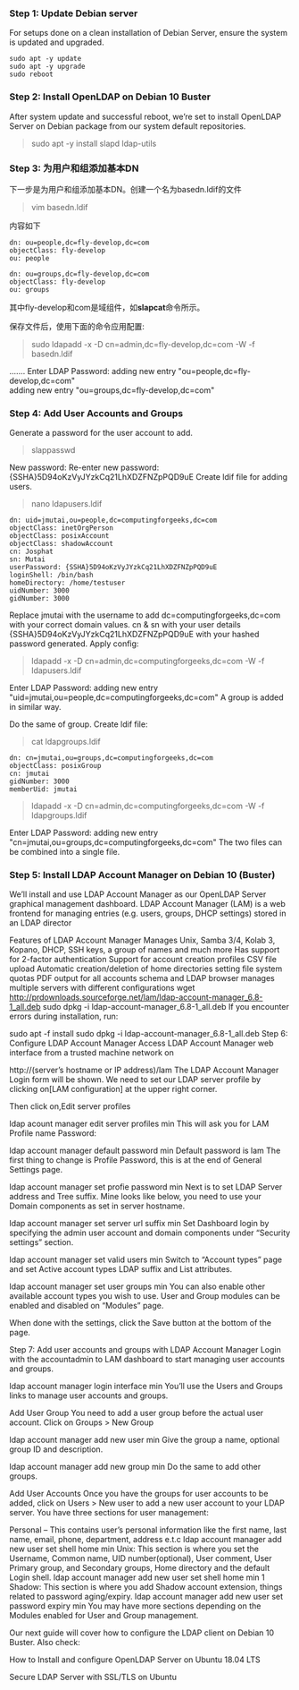 ### Step 1: Update Debian server
For setups done on a clean installation of Debian Server, ensure the system is updated and upgraded.
```angular2html
sudo apt -y update
sudo apt -y upgrade
sudo reboot
```

### Step 2: Install OpenLDAP on Debian 10 Buster
After system update and successful reboot, we’re set to install OpenLDAP Server on Debian package from our system default repositories.

> sudo apt -y install slapd ldap-utils

### Step 3: 为用户和组添加基本DN
下一步是为用户和组添加基本DN。创建一个名为basedn.ldif的文件
> vim basedn.ldif

内容如下
```
dn: ou=people,dc=fly-develop,dc=com
objectClass: fly-develop
ou: people

dn: ou=groups,dc=fly-develop,dc=com
objectClass: fly-develop
ou: groups
```

其中fly-develop和com是域组件，如**slapcat**命令所示。

保存文件后，使用下面的命令应用配置:

> sudo ldapadd -x -D cn=admin,dc=fly-develop,dc=com -W -f basedn.ldif

.......
Enter LDAP Password:
adding new entry "ou=people,dc=fly-develop,dc=com"                
adding new entry "ou=groups,dc=fly-develop,dc=com"

### Step 4: Add User Accounts and Groups
Generate a password for the user account to add.

> slappasswd

New password:
Re-enter new password:
{SSHA}5D94oKzVyJYzkCq21LhXDZFNZpPQD9uE
Create ldif file for adding users.

> nano ldapusers.ldif
```
dn: uid=jmutai,ou=people,dc=computingforgeeks,dc=com
objectClass: inetOrgPerson
objectClass: posixAccount
objectClass: shadowAccount
cn: Josphat
sn: Mutai
userPassword: {SSHA}5D94oKzVyJYzkCq21LhXDZFNZpPQD9uE
loginShell: /bin/bash
homeDirectory: /home/testuser
uidNumber: 3000
gidNumber: 3000
```

Replace jmutai with the username to add
dc=computingforgeeks,dc=com with your correct domain values.
cn & sn with your user details
{SSHA}5D94oKzVyJYzkCq21LhXDZFNZpPQD9uE with your hashed password generated.
Apply config:

> ldapadd -x -D cn=admin,dc=computingforgeeks,dc=com -W -f ldapusers.ldif

Enter LDAP Password:
adding new entry "uid=jmutai,ou=people,dc=computingforgeeks,dc=com"
A group is added in similar way.

Do the same of group. Create ldif file:

> cat ldapgroups.ldif
```
dn: cn=jmutai,ou=groups,dc=computingforgeeks,dc=com
objectClass: posixGroup
cn: jmutai
gidNumber: 3000
memberUid: jmutai
```

> ldapadd -x -D cn=admin,dc=computingforgeeks,dc=com -W -f ldapgroups.ldif


Enter LDAP Password:
adding new entry "cn=jmutai,ou=groups,dc=computingforgeeks,dc=com"
The two files can be combined into a single file.

### Step 5: Install LDAP Account Manager on Debian 10 (Buster)
We’ll install and use LDAP Account Manager as our OpenLDAP Server graphical management dashboard. LDAP Account Manager (LAM) is a web frontend for managing entries (e.g. users, groups, DHCP settings) stored in an LDAP director

Features of LDAP Account Manager
Manages Unix, Samba 3/4, Kolab 3, Kopano, DHCP, SSH keys, a group of names and much more
Has support for 2-factor authentication
Support for account creation profiles
CSV file upload
Automatic creation/deletion of home directories
setting file system quotas
PDF output for all accounts
schema and LDAP browser
manages multiple servers with different configurations
wget http://prdownloads.sourceforge.net/lam/ldap-account-manager_6.8-1_all.deb
sudo dpkg -i ldap-account-manager_6.8-1_all.deb
If you encounter errors during installation, run:

sudo apt -f install
sudo dpkg -i ldap-account-manager_6.8-1_all.deb
Step 6: Configure LDAP Account Manager
Access  LDAP Account Manager web interface from a trusted machine network on

http://(server’s hostname or IP address)/lam
The LDAP Account Manager Login form will be shown. We need to set our LDAP server profile by clicking on[LAM configuration] at the upper right corner.

Then click on,Edit server profiles

ldap acount manager edit server profiles min
This will ask you for LAM Profile name Password:

ldap account manager default password min
Default password is lam
The first thing to change is Profile Password, this is at the end of General Settings page.

ldap account manager set profie password min
Next is to set LDAP Server address and Tree suffix. Mine looks like below, you need to use your Domain components as set in server hostname.

ldap account manager set server url suffix min
Set Dashboard login by specifying the admin user account and domain components under “Security settings” section.

ldap account manager set valid users min
Switch to “Account types” page and set Active account types LDAP suffix and List attributes.

ldap account manager set user groups min
You can also enable other available account types you wish to use. User and Group modules can be enabled and disabled on “Modules” page.

When done with the settings, click the Save button at the bottom of the page.

Step 7: Add user accounts and groups with LDAP Account Manager
Login with the accountadmin to LAM dashboard to start managing user accounts and groups.

ldap account manager login interface min
You’ll use the Users and Groups links to manage user accounts and groups.

Add User Group
You need to add a user group before the actual user account. Click on Groups > New Group

ldap account manager add new user min
Give the group a name, optional group ID and description.

ldap account manager add new group min
Do the same to add other groups.

Add User Accounts
Once you have the groups for user accounts to be added, click on Users > New user to add a new user account to your LDAP server. You have three sections for user management:

Personal – This contains user’s personal information like the first name, last name, email, phone, department, address e.t.c
ldap account manager add new user set shell home min
Unix: This section is where you set the Username, Common name, UID number(optional), User comment, User Primary group, and Secondary groups, Home directory and the default Login shell.
ldap account manager add new user set shell home min 1
Shadow: This section is where you add Shadow account extension, things related to password aging/expiry.
ldap account manager add new user set password expiry min
You may have more sections depending on the Modules enabled for User and Group management.

Our next guide will cover how to configure the LDAP client on Debian 10 Buster. Also check:

How to Install and configure OpenLDAP Server on Ubuntu 18.04 LTS

Secure LDAP Server with SSL/TLS on Ubuntu